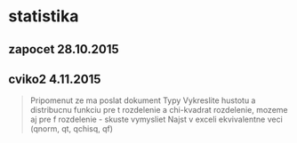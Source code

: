 # statistika
## zapocet 28.10.2015

## cviko2 4.11.2015
> Pripomenut ze ma poslat dokument Typy
Vykreslite hustotu a distribucnu funkciu pre t rozdelenie a chi-kvadrat rozdelenie, mozeme aj pre f rozdelenie - skuste vymysliet
Najst  v exceli ekvivalentne veci (qnorm, qt, qchisq, qf)
